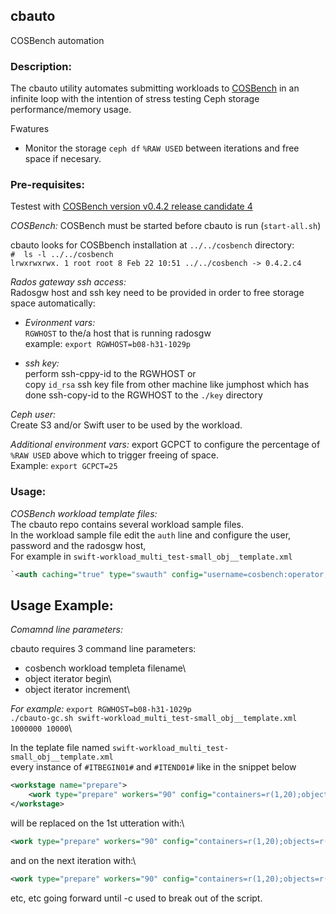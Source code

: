 ## cbauto ##
COSBench automation

### Description: ###
The cbauto utility automates submitting workloads to [COSBench](https://github.com/intel-cloud/cosbench)
in an infinite loop with the intention of stress testing Ceph storage performance/memory usage.

Fwatures
* Monitor the storage `ceph df` `%RAW USED` between iterations and free space if necesary.


### Pre-requisites: ###
Testest with [COSBench version v0.4.2 release candidate 4](https://github.com/intel-cloud/cosbench/releases/tag/v0.4.2.c4)

_COSBench:_
COSBench must be started before cbauto is run (`start-all.sh`)

cbauto looks for COSBbench installation at `../../cosbench` directory:\
`#  ls -l ../../cosbench`\
`lrwxrwxrwx. 1 root root 8 Feb 22 10:51 ../../cosbench -> 0.4.2.c4`

_Rados gateway ssh access:_\
Radosgw host and ssh key need to be provided in order to free storage space automatically:

  + _Evironment vars:_\
`RGWHOST` to the/a host that is running radosgw\
example: `export RGWHOST=b08-h31-1029p`

 + _ssh key:_\
 perform ssh-cppy-id to the RGWHOST or\
 copy `id_rsa` ssh key file from other machine like jumphost which has done ssh-copy-id to the RGWHOST to the `./key` directory

_Ceph user:_\
Create S3 and/or Swift user to be used by the workload.


_Additional environment vars:_
export GCPCT to configure the percentage of `%RAW USED` above which to trigger freeing of space.\
Example: `export GCPCT=25`


### Usage: ###

_COSBench workload template files:_\
The cbauto repo contains several workload sample files.\
In the workload sample file edit the `auth` line and configure the user, password and the radosgw host,\
For example in `swift-workload_multi_test-small_obj__template.xml`
```xml
`<auth caching="true" type="swauth" config="username=cosbench:operator;password=redhat;auth_url=http://b08-h31-1029p:8080/auth/v1.0" />
```

## Usage Example: ##

_Comamnd line parameters:_

cbauto requires 3 command line parameters: 
* cosbench workload templeta filename\
* object iterator begin\
* object iterator increment\

_For example:_
`export RGWHOST=b08-h31-1029p`\
`./cbauto-gc.sh swift-workload_multi_test-small_obj__template.xml 1000000 10000`\

In the teplate file named `swift-workload_multi_test-small_obj__template.xml`\
every instance of `#ITBEGIN01#` and `#ITEND01#` like in the snippet below
``` xml
<workstage name="prepare">
    <work type="prepare" workers="90" config="containers=r(1,20);objects=r(#ITBEGIN01#,#ITEND01#);sizes=c(8)KB" />
</workstage>
```
will be replaced on the 1st utteration with:\
```xml
<work type="prepare" workers="90" config="containers=r(1,20);objects=r(1000000,1009999);sizes=c(8)KB" />
```
and on the next iteration with:\
```xml
<work type="prepare" workers="90" config="containers=r(1,20);objects=r(1010000,1019999);sizes=c(8)KB" />
```
etc, etc going forward until <ctrl>-c used to break out of the script.




